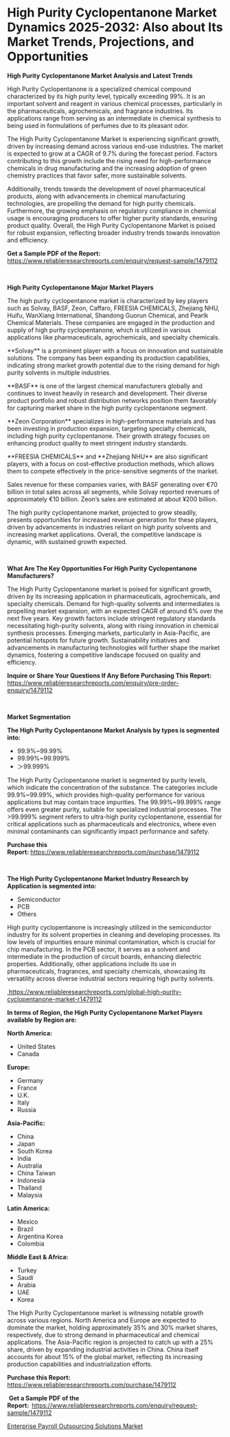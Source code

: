 <p><h1>High Purity Cyclopentanone Market Dynamics 2025-2032: Also about Its Market Trends, Projections, and Opportunities</h1></p><p><strong>High Purity Cyclopentanone Market Analysis and Latest Trends</strong></p>
<p><p>High Purity Cyclopentanone is a specialized chemical compound characterized by its high purity level, typically exceeding 99%. It is an important solvent and reagent in various chemical processes, particularly in the pharmaceuticals, agrochemicals, and fragrance industries. Its applications range from serving as an intermediate in chemical synthesis to being used in formulations of perfumes due to its pleasant odor.</p><p>The High Purity Cyclopentanone Market is experiencing significant growth, driven by increasing demand across various end-use industries. The market is expected to grow at a CAGR of 9.7% during the forecast period. Factors contributing to this growth include the rising need for high-performance chemicals in drug manufacturing and the increasing adoption of green chemistry practices that favor safer, more sustainable solvents.</p><p>Additionally, trends towards the development of novel pharmaceutical products, along with advancements in chemical manufacturing technologies, are propelling the demand for high purity chemicals. Furthermore, the growing emphasis on regulatory compliance in chemical usage is encouraging producers to offer higher purity standards, ensuring product quality. Overall, the High Purity Cyclopentanone Market is poised for robust expansion, reflecting broader industry trends towards innovation and efficiency.</p></p>
<p><strong>Get a Sample PDF of the Report:&nbsp;</strong> <a href="https://www.reliableresearchreports.com/enquiry/request-sample/1479112?utm_campaign=3260&utm_medium=2&utm_source=Github&utm_content=ia&utm_term=23032025&utm_id=high-purity-cyclopentanone">https://www.reliableresearchreports.com/enquiry/request-sample/1479112</a></p>
<p>&nbsp;</p>
<p><strong>High Purity Cyclopentanone Major Market Players</strong></p>
<p><p>The high purity cyclopentanone market is characterized by key players such as Solvay, BASF, Zeon, Caffaro, FREESIA CHEMICALS, Zhejiang NHU, Huifu, WanXiang International, Shandong Guorun Chemical, and Pearlk Chemical Materials. These companies are engaged in the production and supply of high purity cyclopentanone, which is utilized in various applications like pharmaceuticals, agrochemicals, and specialty chemicals.</p><p>**Solvay** is a prominent player with a focus on innovation and sustainable solutions. The company has been expanding its production capabilities, indicating strong market growth potential due to the rising demand for high purity solvents in multiple industries.</p><p>**BASF** is one of the largest chemical manufacturers globally and continues to invest heavily in research and development. Their diverse product portfolio and robust distribution networks position them favorably for capturing market share in the high purity cyclopentanone segment.</p><p>**Zeon Corporation** specializes in high-performance materials and has been investing in production expansion, targeting specialty chemicals, including high purity cyclopentanone. Their growth strategy focuses on enhancing product quality to meet stringent industry standards.</p><p>**FREESIA CHEMICALS** and **Zhejiang NHU** are also significant players, with a focus on cost-effective production methods, which allows them to compete effectively in the price-sensitive segments of the market.</p><p>Sales revenue for these companies varies, with BASF generating over €70 billion in total sales across all segments, while Solvay reported revenues of approximately €10 billion. Zeon’s sales are estimated at about ¥200 billion.</p><p>The high purity cyclopentanone market, projected to grow steadily, presents opportunities for increased revenue generation for these players, driven by advancements in industries reliant on high purity solvents and increasing market applications. Overall, the competitive landscape is dynamic, with sustained growth expected.</p></p>
<p>&nbsp;</p>
<p><strong>What Are The Key Opportunities For High Purity Cyclopentanone Manufacturers?</strong></p>
<p><p>The High Purity Cyclopentanone market is poised for significant growth, driven by its increasing application in pharmaceuticals, agrochemicals, and specialty chemicals. Demand for high-quality solvents and intermediates is propelling market expansion, with an expected CAGR of around 6% over the next five years. Key growth factors include stringent regulatory standards necessitating high-purity solvents, along with rising innovation in chemical synthesis processes. Emerging markets, particularly in Asia-Pacific, are potential hotspots for future growth. Sustainability initiatives and advancements in manufacturing technologies will further shape the market dynamics, fostering a competitive landscape focused on quality and efficiency.</p></p>
<p><strong>Inquire or Share Your Questions If Any Before Purchasing This Report:</strong> <a href="https://www.reliableresearchreports.com/enquiry/pre-order-enquiry/1479112?utm_campaign=3260&utm_medium=2&utm_source=Github&utm_content=ia&utm_term=23032025&utm_id=high-purity-cyclopentanone">https://www.reliableresearchreports.com/enquiry/pre-order-enquiry/1479112</a></p>
<p>&nbsp;</p>
<p><strong>Market Segmentation</strong></p>
<p><strong>The High Purity Cyclopentanone Market Analysis by types is segmented into:</strong></p>
<p><ul><li>99.9%~99.99%</li><li>99.99%~99.999%</li><li>＞99.999%</li></ul></p>
<p><p>The High Purity Cyclopentanone market is segmented by purity levels, which indicate the concentration of the substance. The categories include 99.9%~99.99%, which provides high-quality performance for various applications but may contain trace impurities. The 99.99%~99.999% range offers even greater purity, suitable for specialized industrial processes. The >99.999% segment refers to ultra-high purity cyclopentanone, essential for critical applications such as pharmaceuticals and electronics, where even minimal contaminants can significantly impact performance and safety.</p></p>
<p><strong>Purchase this Report:&nbsp;</strong><a href="https://www.reliableresearchreports.com/purchase/1479112?utm_campaign=3260&utm_medium=2&utm_source=Github&utm_content=ia&utm_term=23032025&utm_id=high-purity-cyclopentanone">https://www.reliableresearchreports.com/purchase/1479112</a></p>
<p>&nbsp;</p>
<p><strong>The High Purity Cyclopentanone Market Industry Research by Application is segmented into:</strong></p>
<p><ul><li>Semiconductor</li><li>PCB</li><li>Others</li></ul></p>
<p><p>High purity cyclopentanone is increasingly utilized in the semiconductor industry for its solvent properties in cleaning and developing processes. Its low levels of impurities ensure minimal contamination, which is crucial for chip manufacturing. In the PCB sector, it serves as a solvent and intermediate in the production of circuit boards, enhancing dielectric properties. Additionally, other applications include its use in pharmaceuticals, fragrances, and specialty chemicals, showcasing its versatility across diverse industrial sectors requiring high purity solvents.</p></p>
<p><a href="https://www.reliableresearchreports.com/global-high-purity-cyclopentanone-market-r1479112?utm_campaign=3260&utm_medium=2&utm_source=Github&utm_content=ia&utm_term=23032025&utm_id=high-purity-cyclopentanone">&nbsp;https://www.reliableresearchreports.com/global-high-purity-cyclopentanone-market-r1479112</a></p>
<p><strong>In terms of Region, the High Purity Cyclopentanone Market Players available by Region are:</strong></p>
<p>
    <p> <strong> North America: </strong>
        <ul>
            <li>United States</li>
            <li>Canada</li>
        </ul>
        </p> 
    <p> <strong> Europe: </strong>
        <ul>
            <li>Germany</li>
            <li>France</li>
            <li>U.K.</li>
            <li>Italy</li>
            <li>Russia</li>
        </ul>
        </p> 
    <p> <strong> Asia-Pacific: </strong>
        <ul>
            <li>China</li>
            <li>Japan</li>
            <li>South Korea</li>
            <li>India</li>
            <li>Australia</li>
            <li>China Taiwan</li>
            <li>Indonesia</li>
            <li>Thailand</li>
            <li>Malaysia</li>
        </ul>
        </p> 
    <p> <strong> Latin America: </strong>
        <ul>
            <li>Mexico</li>
            <li>Brazil</li>
            <li>Argentina Korea</li>
            <li>Colombia</li>
        </ul>
        </p> 
    <p> <strong> Middle East & Africa: </strong>
        <ul>
            <li>Turkey</li>
            <li>Saudi</li>
            <li>Arabia</li>
            <li>UAE</li>
            <li>Korea</li>
        </ul>
    </p>
    </p>
<p><p>The High Purity Cyclopentanone market is witnessing notable growth across various regions. North America and Europe are expected to dominate the market, holding approximately 35% and 30% market shares, respectively, due to strong demand in pharmaceutical and chemical applications. The Asia-Pacific region is projected to catch up with a 25% share, driven by expanding industrial activities in China. China itself accounts for about 15% of the global market, reflecting its increasing production capabilities and industrialization efforts.</p></p>
<p><strong>Purchase this Report: </strong><a href="https://www.reliableresearchreports.com/purchase/1479112?utm_campaign=3260&utm_medium=2&utm_source=Github&utm_content=ia&utm_term=23032025&utm_id=high-purity-cyclopentanone">https://www.reliableresearchreports.com/purchase/1479112</a></p>
<p>&nbsp;<strong>Get a Sample PDF of the Report:&nbsp;&nbsp;</strong><a href="https://www.reliableresearchreports.com/enquiry/request-sample/1479112?utm_campaign=3260&utm_medium=2&utm_source=Github&utm_content=ia&utm_term=23032025&utm_id=high-purity-cyclopentanone">https://www.reliableresearchreports.com/enquiry/request-sample/1479112</a></p>
<p><strong></strong></p>
<p><p><a href="https://github.com/hamremunazm4/Market-Research-Report-List-1/blob/main/enterprise-payroll-outsourcing-solutions-market.md?utm_campaign=3260&utm_medium=2&utm_source=Github&utm_content=ia&utm_term=23032025&utm_id=high-purity-cyclopentanone">Enterprise Payroll Outsourcing Solutions Market</a></p></p>